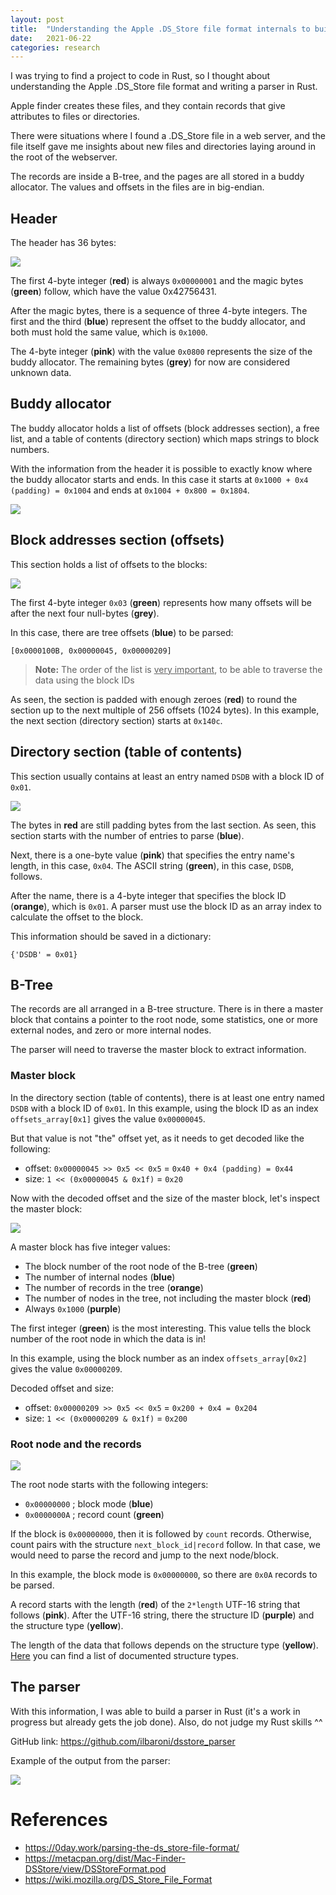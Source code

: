 ```yaml
---
layout: post
title:  "Understanding the Apple .DS_Store file format internals to build a parser in Rust"
date:   2021-06-22
categories: research
---
```


I was trying to find a project to code in Rust, so I thought about understanding the Apple .DS_Store file format and writing a parser in Rust. 

Apple finder creates these files, and they contain records that give attributes to files or directories.

There were situations where I found a .DS_Store file in a web server, and the file itself gave me insights about new files and directories laying around in the root of the webserver.

The records are inside a B-tree, and the pages are all stored in a buddy allocator. The values and offsets in the files are in big-endian.



## Header

The header has 36 bytes:

![ ](/assets/images/apple_dsstore_file_format/1.png)

The first 4-byte integer (**red**) is always `0x00000001` and the magic bytes (**green**) follow, which have the value 0x42756431.

After the magic bytes, there is a sequence of three 4-byte integers. The first and the third (**blue**) represent the offset to the buddy allocator, and both must hold the same value, which is `0x1000`.

The 4-byte integer (**pink**) with the value `0x0800` represents the size of the buddy allocator. The remaining bytes (**grey**) for now are considered unknown data.



## Buddy allocator

The buddy allocator holds a list of offsets (block addresses section), a free list, and a table of contents (directory section) which maps strings to block numbers.

With the information from the header it is possible to exactly know where the buddy allocator starts and ends. In this case it starts at `0x1000 + 0x4 (padding) = 0x1004` and ends at `0x1004 + 0x800 = 0x1804`.

![ ](/assets/images/apple_dsstore_file_format/1_1.png)



## Block addresses section (offsets)

This section holds a list of offsets to the blocks:

![ ](/assets/images/apple_dsstore_file_format/2.png)

The first 4-byte integer `0x03` (**green**) represents how many offsets will be after the next four null-bytes (**grey**).

In this case, there are tree offsets (**blue**) to be parsed:

````
[0x0000100B, 0x00000045, 0x00000209]
````

>  **Note:** The order of the list is <u>very important</u>, to be able to traverse the data using the block IDs

As seen, the section is padded with enough zeroes (**red**) to round the section up to the next multiple of 256 offsets (1024 bytes). In this example, the next section (directory section) starts at `0x140c`.



## Directory section (table of contents)

This section usually contains at least an entry named `DSDB` with a block ID of `0x01`. 

![ ](/assets/images/apple_dsstore_file_format/3.png)

The bytes in **red** are still padding bytes from the last section. As seen, this section starts with the number of entries to parse (**blue**).

Next, there is a one-byte value (**pink**) that specifies the entry name's length, in this case, `0x04`. The ASCII string (**green**), in this case, `DSDB`, follows.

After the name, there is a 4-byte integer that specifies the block ID (**orange**), which is `0x01`. A parser must use the block ID as an array index to calculate the offset to the block.

This information should be saved in a dictionary:

````
{'DSDB' = 0x01}
````



## B-Tree

The records are all arranged in a B-tree structure. There is in there a master block that contains a pointer to the root node, some statistics, one or more external nodes, and zero or more internal nodes.

The parser will need to traverse the master block to extract information.

### Master block

In the directory section (table of contents), there is at least one entry named `DSDB` with a block ID of `0x01`. In this example, using the block ID as an index `offsets_array[0x1]` gives the value `0x00000045`.

But that value is not "the" offset yet, as it needs to get decoded like the following:

- offset: `0x00000045 >> 0x5 << 0x5` = `0x40 + 0x4 (padding) = 0x44`
- size: `1 << (0x00000045 & 0x1f)` = `0x20`

Now with the decoded offset and the size of the master block, let's inspect the master block:

![ ](/assets/images/apple_dsstore_file_format/4.png)

A master block has five integer values:

- The block number of the root node of the B-tree (**green**)
- The number of internal nodes (**blue**)
- The number of records in the tree (**orange**)
- The number of nodes in the tree, not including the master block (**red**)
- Always `0x1000` (**purple**)

The first integer (**green**) is the most interesting. This value tells the block number of the root node in which the data is in!

In this example, using the block number as an index `offsets_array[0x2]` gives the value `0x00000209`.

Decoded offset and size:

- offset: `0x00000209 >> 0x5 << 0x5` = `0x200 + 0x4 = 0x204`
- size: `1 << (0x00000209 & 0x1f)` = `0x200`

### Root node and the records

![ ](/assets/images/apple_dsstore_file_format/5.png)

The root node starts with the following integers:

* `0x00000000` ; block mode (**blue**)
* `0x0000000A` ; record count (**green**)

If the block is `0x00000000`, then it is followed by `count` records. Otherwise, count pairs with the structure `next_block_id|record` follow. In that case, we would need to parse the record and jump to the next node/block.

In this example, the block mode is `0x00000000`, so there are `0x0A` records to be parsed.

A record starts with the length (**red**) of the `2*length` UTF-16 string that follows (**pink**). After the UTF-16 string, there the structure ID (**purple**) and the structure type (**yellow**).

The length of the data that follows depends on the structure type (**yellow**). [Here](http://search.cpan.org/~wiml/Mac-Finder-DSStore/DSStoreFormat.pod) you can find a list of documented structure types.



## The parser

With this information, I was able to build a parser in Rust (it's a work in progress but already gets the job done). Also, do not judge my Rust skills ^^

GitHub link: https://github.com/ilbaroni/dsstore_parser

Example of the output from the parser:

![ ](/assets/images/apple_dsstore_file_format/6.png)



# References

* https://0day.work/parsing-the-ds_store-file-format/
* https://metacpan.org/dist/Mac-Finder-DSStore/view/DSStoreFormat.pod
* https://wiki.mozilla.org/DS_Store_File_Format



